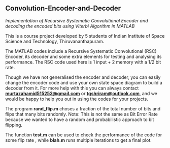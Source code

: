 ## Convolution-Encoder-and-Decoder
*Implementation of Recursive Systematic Convolutional Encoder and decoding the encoded bits using Viterbi Algorithm in MATLAB*

This is a course project developed by 5 students of Indian Institute of Space Science and Technology, Thiruvananthapuram.

The MATLAB codes include a Recursive Systematic Convolutional (RSC) Encoder, its decoder and some extra elements for testing and analysing its performance. The RSC code used here is 1 input + 2 memory with a 1/2 bit rate. 

Though we have not generalised the encoder and decoder, you can easily change the encoder code and use your own state space diagram to build a decoder from it. For more help with this you can always contact **murtazahamid515253@gmail.com** or **tgshriram@outlook.com**, and we would be happy to help you out in using the codes for your projects.

The program **rand_flip.m** choses a fraction of the total number of bits and flips that many bits randomly. 
Note: This is not the same as Bit Error Rate because we wanted to have a random and probabilistic approach to bit flipping.

The function **test.m** can be used to check the performance of the code for some flip rate , while **blah.m** runs multiple iterations to get a final plot. 
